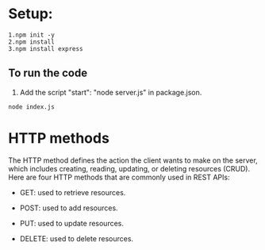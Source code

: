# Setup:
```
1.npm init -y
2.npm install
3.npm install express
```
## To run the code
1. Add the script "start": "node server.js" in package.json.
```
node index.js
```


# HTTP methods

The HTTP method defines the action the client wants to make on the server, which includes creating, reading, updating, or deleting resources (CRUD). 
Here are four HTTP methods that are commonly used in REST APIs:


- GET: used to retrieve resources.

- POST: used to add resources.

- PUT: used to update resources.

- DELETE: used to delete resources.


